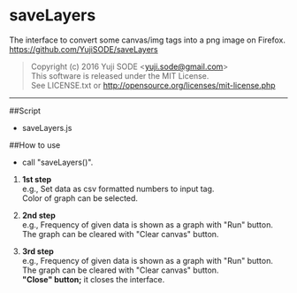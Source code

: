 # saveLayers
The interface to convert some canvas/img tags into a png image on Firefox.  
https://github.com/YujiSODE/saveLayers

>Copyright (c) 2016 Yuji SODE \<yuji.sode@gmail.com\>  
>This software is released under the MIT License.  
>See LICENSE.txt or http://opensource.org/licenses/mit-license.php
______

##Script
* saveLayers.js


##How to use
* call "saveLayers()".

1. __1st step__  
   e.g., Set data as csv formatted numbers to input tag.  
   Color of graph can be selected.  

2. __2nd step__  
   e.g., Frequency of given data is shown as a graph with "Run" button.  
   The graph can be cleared with "Clear canvas" button.  

3. __3rd step__  
   e.g., Frequency of given data is shown as a graph with "Run" button.  
   The graph can be cleared with "Clear canvas" button.  
  __"Close" button;__ it closes the interface.
